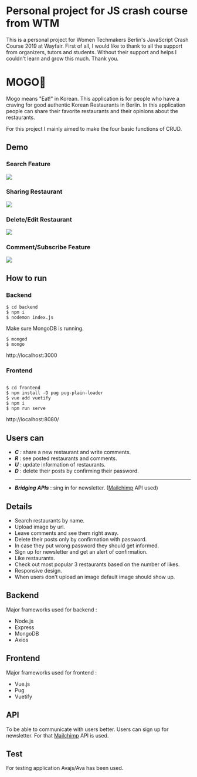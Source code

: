 # Personal project for JS crash course from WTM

This is a personal project for Women Techmakers Berlin's JavaScript Crash Course 2019 at Wayfair.
First of all, I would like to thank to all the support from organizers, tutors and students.
Without their support and helps I couldn't learn and grow this much. Thank you.

# MOGO🍱

Mogo means "Eat!" in Korean. This application is for people who have a craving for good authentic Korean Restaurants in Berlin. In this application people can share their favorite restaurants and their opinions about the restaurants.

For this project I mainly aimed to make the four basic functions of CRUD.

## Demo

### Search Feature

![](Mogo_Search.gif)

### Sharing Restaurant

![](Mogo_share.gif)

### Delete/Edit Restaurant

![](Mogo_delete.gif)

### Comment/Subscribe Feature

![](Mogo_comment.gif)

## How to run

### Backend

```
$ cd backend
$ npm i
$ nodemon index.js

```

Make sure MongoDB is running.

```
$ mongod
$ mongo
```

http://localhost:3000

### Frontend

```

$ cd frontend
$ npm install -D pug pug-plain-loader
$ vue add vuetify
$ npm i
$ npm run serve

```

http://localhost:8080/

## Users can

<ul>
  <li> <b><em>C</em></b> : share a new restaurant and write comments.
  <li> <b><em>R</em></b> : see posted restaurants and comments.
  <li> <b><em>U</em></b> : update information of restaurants.
  <li> <b><em>D</em></b> : delete their posts by confirming their password.
 <hr>
  <li> <b><em>Bridging APIs</em></b> : sing in for newsletter. (<a href="https://mailchimp.com/developer/">Mailchimp</a> API used)
</ul>

## Details

<ul>
<li> Search restaurants by name.  </li>
<li> Upload image by url.
<li> Leave comments and see them right away.</li>
<li> Delete their posts only by confirmation with password. </li>
<li> In case they put wrong password they should get informed. </li>
<li> Sign up for newsletter and get an alert of confirmation. </li>
<li> Like restaurants.</li>
<li> Check out most popular 3 restaurants based on the number of likes.</li>
<li> Responsive design.  </li>
<li> When users don't upload an image default image should show up.</li>
</ul>

## Backend

Major frameworks used for backend :

<ul>
<li> Node.js </li>
<li> Express </li>
<li> MongoDB </li>
<li> Axios </li>
</ul>

## Frontend

Major frameworks used for frontend :

<ul>
<li> Vue.js </li>
<li> Pug </li>
<li> Vuetify </li>
</ul>

## API

To be able to communicate with users better. Users can sign up for newsletter.
For that <a href="https://mailchimp.com/developer/">Mailchimp</a> API is used.

## Test

For testing application Avajs/Ava has been used.
